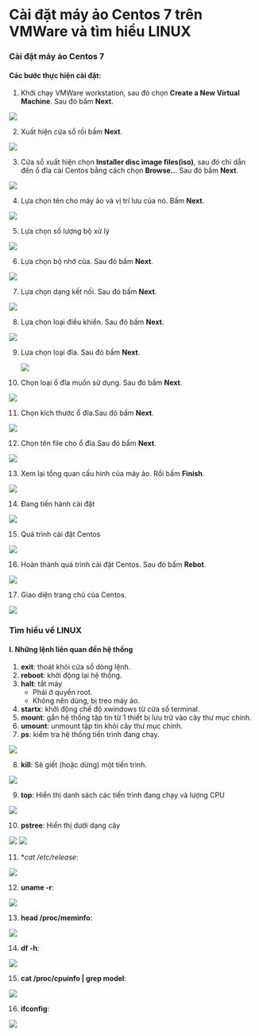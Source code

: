 # Cài đặt máy ảo Centos 7 trên VMWare và tìm hiểu LINUX

### Cài đặt máy ảo Centos 7

#### Các bước thực hiện cài đặt:
  1. Khởi chạy VMWare workstation, sau đó chọn **Create a New Virtual Machine**. Sau đó bấm **Next**.
  
   ![](./icon/1.png)
 
 2. Xuất hiện cửa sổ rồi bấm **Next**.
 
   ![](./icon/2.png)
 
 3. Cửa sổ xuất hiện chọn **Installer disc image files(iso)**, sau đó chỉ dẫn đến ổ đĩa cài Centos bằng cách chọn **Browse..**. Sau đó bấm **Next**.
    
   ![](./icon/3.png)
  
 4. Lựa chọn tên cho máy ảo và vị trí lưu của nó. Bấm **Next**.
      
   ![](./icon/4.png)
   
 5. Lựa chọn số lượng bộ xử lý
  
   ![](./icon/5.png)
   
 6. Lựa chọn bộ nhớ của. Sau đó bấm **Next**.
  
   ![](./icon/6.png)
   
 7. Lựa chọn dạng kết nối. Sau đó bấm **Next**.
 
   ![](./icon/7.png)
   
 8. Lựa chọn loại điều khiển. Sau đó bấm **Next**.
 
   ![](./icon/8.png)

9. Lựa chọn loại đĩa. Sau đó bấm **Next**.

   ![](./icon/9.png)

10. Chọn loại ổ đĩa muốn sử dụng. Sau đó bấm **Next**.

   ![](./icon/10.png)

11. Chọn kích thước ổ đĩa.Sau đó bấm **Next**.

   ![](./icon/11.png)

12. Chọn tên file cho ổ đĩa.Sau đó bấm **Next**.

   ![](./icon/12.png)

13. Xem lại tổng quan cấu hinh của máy ảo. Rồi bấm **Finish**.

   ![](./icon/13.png)
   
14. Đang tiến hành cài đặt                       

   ![](./icon/14.png)

15. Quá trình cài đặt Centos 

   ![](./icon/15.png)

16. Hoàn thành quá trình cài đặt Centos. Sau đó bấm **Rebot**.

   ![](./icon/16.png)

17. Giao diện trang chủ của Centos.

   ![](./icon/17.png)
   
   
### Tìm hiểu về LINUX
#### I. Những lệnh liên quan đến hệ thống
        
   1. **exit**: thoát khỏi cửa sổ dòng lệnh.
   2. **reboot**: khởi động lại hệ thống.
   3. **halt**: tắt máy
        - Phải ở quyền root.
        - Không nên dùng, bị treo máy ảo.
   4. **startx**: khởi động chế độ xwindows từ cửa sổ terminal.
   5. **mount**: gắn hệ thống tập tin từ 1 thiết bị lưu trữ vào cây thư mục chính.
   6. **umount**: unmount tập tin khỏi cây thư mục chính.
   7. **ps**: kiểm tra hệ thống tiến trình đang chạy.
        
   ![](./icon/18.png)
   
   8. **kill**: Sẽ giết (hoặc dừng) một tiến trình.
   
   ![](./icon/19.png)
   
   9. **top**: Hiển thị danh sách các tiến trình đang chạy và lượng CPU
   
   ![](./icon/20.png)
   
   10. **pstree**: Hiển thị dưới dạng cây
    
   ![](./icon/21-1.png)
   ![](./icon/21-2.png)
   
   11. **cat /etc/*release**: 
   
   ![](./icon/22.png)
   
   12. **uname -r**: 

   ![](./icon/23.png)
   
   13. **head /proc/meminfo**:

   ![](./icon/24.png)
   
   14. **df -h**:
   
   ![](./icon/25.png)
   
   15. **cat /proc/cpuinfo | grep model**: 
   
   ![](./icon/26.png)
  
   16. **ifconfig**:
   
   ![](./icon/27.png)
   
    
        
        



                          
               
                  
                
  
